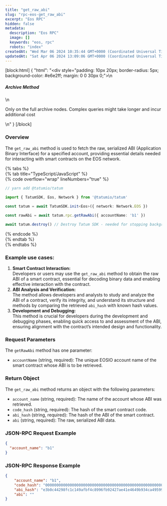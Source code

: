 ```yaml
---
title: "get_raw_abi"
slug: "rpc-eos-get_raw_abi"
excerpt: "Eos RPC"
hidden: false
metadata: 
  description: "Eos RPC"
  image: []
  keywords: "eos, rpc"
  robots: "index"
createdAt: "Wed Mar 06 2024 10:35:44 GMT+0000 (Coordinated Universal Time)"
updatedAt: "Sat Apr 06 2024 13:09:06 GMT+0000 (Coordinated Universal Time)"
---
```

[block:html]
{
  "html": "<div style=\"padding: 10px 20px; border-radius: 5px; background-color: #e6e2ff; margin: 0 0 30px 0;\">\n  <h5>Archive Method</h5>\n  <p>Only on the full archive nodes. Complex queries might take longer and incur additional cost</p>\n</div>"
}
[/block]


### Overview

The `get_raw_abi` method is used to fetch the raw, serialized ABI (Application Binary Interface) for a specified account, providing essential details needed for interacting with smart contracts on the EOS network.

{% tabs %}  
{% tab title="TypeScript/JavaScript" %}  
{% code overflow="wrap" lineNumbers="true" %}

```typescript
// yarn add @tatumio/tatum

import { TatumSDK, Eos, Network } from '@tatumio/tatum'
  
const tatum = await TatumSDK.init<Eos>({ network: Network.EOS })

const rawAbi = await tatum.rpc.getRawAbi({ accountName: 'b1' })

await tatum.destroy() // Destroy Tatum SDK - needed for stopping background jobs
```

{% endcode %}  
{% endtab %}  
{% endtabs %}

### Example use cases:

1. **Smart Contract Interaction:**  
   Developers or users may use the `get_raw_abi` method to obtain the raw ABI of a smart contract, essential for decoding binary data and enabling effective interaction with the contract.
2. **ABI Analysis and Verification:**  
   The method allows developers and analysts to study and analyze the ABI of a contract, verify its integrity, and understand its structure and methods by comparing the retrieved `abi_hash` with known hash values.
3. **Development and Debugging:**  
   This method is crucial for developers during the development and debugging phases, enabling quick access to and assessment of the ABI, ensuring alignment with the contract’s intended design and functionality.

### Request Parameters

The `getRawAbi` method has one parameter:

- `accountName` (string, required): The unique EOSIO account name of the smart contract whose ABI is to be retrieved.

### Return Object

The `get_raw_abi` method returns an object with the following parameters:

- `account_name` (string, required): The name of the account whose ABI was retrieved.
- `code_hash` (string, required): The hash of the smart contract code.
- `abi_hash` (string, required): The hash of the ABI of the smart contract.
- `abi` (string, required): The raw, serialized ABI data.

### JSON-RPC Request Example

```json
{
  "account_name": "b1"
}
```

### JSON-RPC Response Example

```json
{
    "account_name": "b1",
    "code_hash": "0000000000000000000000000000000000000000000000000000000000000000",
    "abi_hash": "e3b0c44298fc1c149afbf4c8996fb92427ae41e4649b934ca495991b7852b855",
    "abi": ""
}
```
